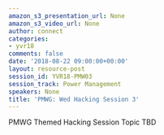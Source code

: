 ```yaml
---
amazon_s3_presentation_url: None
amazon_s3_video_url: None
author: connect
categories:
- yvr18
comments: false
date: '2018-08-22 09:00:00+00:00'
layout: resource-post
session_id: YVR18-PMW03
session_track: Power Management
speakers: None
title: 'PMWG: Wed Hacking Session 3'
---
```


PMWG Themed Hacking Session Topic TBD